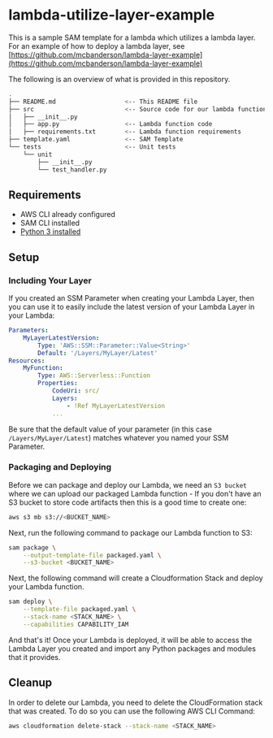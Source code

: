 # lambda-utilize-layer-example

This is a sample SAM template for a lambda which utilizes a lambda layer. For an example of how to deploy a lambda layer, see [https://github.com/mcbanderson/lambda-layer-example](https://github.com/mcbanderson/lambda-layer-example)

The following is an overview of what is provided in this repository.

```bash
.
├── README.md                   <-- This README file
├── src                         <-- Source code for our lambda function
│   ├── __init__.py
│   ├── app.py                  <-- Lambda function code
│   ├── requirements.txt        <-- Lambda function requirements
├── template.yaml               <-- SAM Template
└── tests                       <-- Unit tests
    └── unit
        ├── __init__.py
        └── test_handler.py
```

## Requirements

* AWS CLI already configured
* SAM CLI installed
* [Python 3 installed](https://www.python.org/downloads/)

## Setup

### Including Your Layer

If you created an SSM Parameter when creating your Lambda Layer, then you can use it to easily include the latest version of your Lambda Layer in your Lambda:

```yaml
Parameters:
    MyLayerLatestVersion:
        Type: 'AWS::SSM::Parameter::Value<String>'
        Default: '/Layers/MyLayer/Latest'
Resources:
    MyFunction:
        Type: AWS::Serverless::Function
        Properties:
            CodeUri: src/
            Layers:
                - !Ref MyLayerLatestVersion
            ...
```

Be sure that the default value of your parameter (in this case `/Layers/MyLayer/Latest`) matches whatever you named your SSM Parameter.

### Packaging and Deploying

Before we can package and deploy our Lambda, we need an `S3 bucket` where we can upload our packaged Lambda function - If you don't have an S3 bucket to store code artifacts then this is a good time to create one:

```bash
aws s3 mb s3://<BUCKET_NAME>
```

Next, run the following command to package our Lambda function to S3:

```bash
sam package \
    --output-template-file packaged.yaml \
    --s3-bucket <BUCKET_NAME>
```

Next, the following command will create a Cloudformation Stack and deploy your Lambda function.

```bash
sam deploy \
    --template-file packaged.yaml \
    --stack-name <STACK_NAME> \
    --capabilities CAPABILITY_IAM
```

And that's it! Once your Lambda is deployed, it will be able to access the Lambda Layer you created and import any Python packages and modules that it provides.

## Cleanup

In order to delete our Lambda, you need to delete the CloudFormation stack that was created. To do so you can use the following AWS CLI Command:

```bash
aws cloudformation delete-stack --stack-name <STACK_NAME>
```
